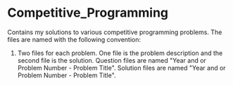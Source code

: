 # Competitive_Programming
Contains my solutions to various competitive programming problems. The files are named with the following convention:

1. Two files for each problem. One file is the problem description and the second file is the solution. Question files are named "Year and or Problem Number - Problem Title". Solution files are named "Year and or Problem Number - Problem Title".
